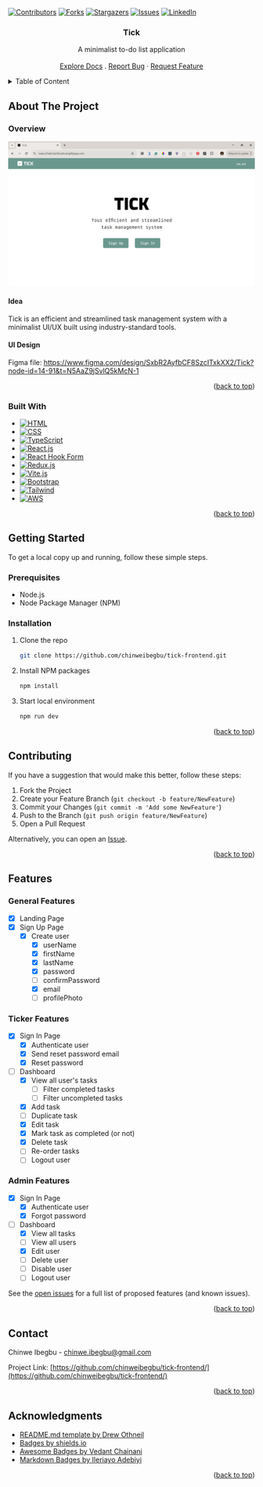 <a name="readme-top"></a>


<!-- PROJECT SHIELDS -->
[![Contributors][contributors-shield]][contributors-url]
[![Forks][forks-shield]][forks-url]
[![Stargazers][stars-shield]][stars-url]
[![Issues][issues-shield]][issues-url]
[![LinkedIn][linkedin-shield]][linkedin-url]


<!-- PROJECT LOGO -->
<div align="center">
  <h3 align="center">Tick</h3>
  <p align="center">
    A minimalist to-do list application
    <br />
    <br />
    <a href="https://github.com/chinweibegbu/tick-frontend">Explore Docs</a>
    .
<!--     <a href="https://www.youtube.com/channel/UCRWhX1g2ADZKLWMflBtVNxQ">View Demo</a>
    · -->
    <a href="https://github.com/chinweibegbu/tick-frontend/issues">Report Bug</a>
    ·
    <a href="https://github.com/chinweibegbu/tick-frontend/issues">Request Feature</a>
  </p>  
</div>


<!-- TABLE OF CONTENT -->
<details>
  <summary>Table of Content</summary>
  <ul>
    <li>
      <a href="#about-the-project">About The Project</a>
      <ul>
        <li><a href="#overview">Overview</a></li>
        <li><a href="#built-with">Built With</a></li>
      </ul>
    </li>
    <li>
      <a href="#getting-started">Getting Started</a>
      <ul>
        <li><a href="#prerequisites">Prerequisites</a></li>
        <li><a href="#installation">Installation</a></li>
      </ul>
    </li>
    <li><a href="#features">Features</a></li>
    <li><a href="#contributing">Contributing</a></li>
    <li><a href="#contact">Contact</a></li>
    <li><a href="#acknowledgments">Acknowledgments</a></li>
  </ul>
</details>


<!-- ABOUT THE PROJECT -->
## About The Project

### Overview

[![Tick V1 Screenshot][product-screenshot]](https://chinwe-ibegbu-portfolio.onrender.com/)

#### Idea
Tick is an efficient and streamlined task management system with a minimalist UI/UX built using industry-standard tools. 

#### UI Design
Figma file: https://www.figma.com/design/SxbR2AyfbCF8SzcITxkXX2/Tick?node-id=14-91&t=N5AaZ9jSvlQ5kMcN-1

<p align="right">(<a href="#readme-top">back to top</a>)</p>


### Built With

* [![HTML][HTML]][HTML-url]
* [![CSS][CSS]][CSS-url]
* [![TypeScript][TypeScript]][TypeScript-url]
* [![React.js][React.js]][React-url]
* [![React Hook Form][React Hook Form]][React Hook Form-url]
* [![Redux.js][Redux.js]][Redux-url]
* [![Vite.js][Vite.js]][Vite-url]
* [![Bootstrap][Bootstrap]][Bootstrap-url]
* [![Tailwind][Tailwind]][Bootstrap-url]
* [![AWS][AWS]][AWS-url]

<p align="right">(<a href="#readme-top">back to top</a>)</p>


<!-- GETTING STARTED -->
## Getting Started

To get a local copy up and running, follow these simple steps.

### Prerequisites

* Node.js
* Node Package Manager (NPM)

### Installation

1. Clone the repo
   ```sh
   git clone https://github.com/chinweibegbu/tick-frontend.git
   ```
3. Install NPM packages
   ```sh
   npm install
   ```
4. Start local environment
   ```sh
   npm run dev
   ```

<p align="right">(<a href="#readme-top">back to top</a>)</p>


<!-- CONTRIBUTING -->
## Contributing

If you have a suggestion that would make this better, follow these steps:

1. Fork the Project
2. Create your Feature Branch (`git checkout -b feature/NewFeature`)
3. Commit your Changes (`git commit -m 'Add some NewFeature'`)
4. Push to the Branch (`git push origin feature/NewFeature`)
5. Open a Pull Request

Alternatively, you can open an [Issue](https://github.com/chinweibegbu/tick-frontend/issues).

<p align="right">(<a href="#readme-top">back to top</a>)</p>


<!-- FEATURES -->
## Features
### General Features
- [x] Landing Page
- [x] Sign Up Page
  - [x] Create user
    - [x] userName
    - [x] firstName
    - [x] lastName
    - [x] password
    - [ ] confirmPassword
    - [x] email
    - [ ] profilePhoto

### Ticker Features
- [x] Sign In Page
  - [x] Authenticate user
  - [x] Send reset password email
  - [x] Reset password
- [ ] Dashboard
  - [x] View all user's tasks
    - [ ] Filter completed tasks
    - [ ] Filter uncompleted tasks
  - [x] Add task
  - [ ] Duplicate task
  - [x] Edit task
  - [x] Mark task as completed (or not)
  - [x] Delete task
  - [ ] Re-order tasks
  - [ ] Logout user

### Admin Features
- [x] Sign In Page
  - [x] Authenticate user
  - [x] Forgot password
- [ ] Dashboard
  - [x] View all tasks
  - [ ] View all users
  - [x] Edit user
  - [ ] Delete user
  - [ ] Disable user
  - [ ] Logout user

See the [open issues](https://github.com/chinweibegbu/tick-frontend/issues) for a full list of proposed features (and known issues).

<p align="right">(<a href="#readme-top">back to top</a>)</p>


<!-- CONTACT -->
## Contact

Chinwe Ibegbu - chinwe.ibegbu@gmail.com

Project Link: [https://github.com/chinweibegbu/tick-frontend/](https://github.com/chinweibegbu/tick-frontend/)

<p align="right">(<a href="#readme-top">back to top</a>)</p>


<!-- ACKNOWLEDGMENTS -->
## Acknowledgments

* [README.md template by Drew Othneil](https://github.com/othneildrew/Best-README-Template)
* [Badges by shields.io](https://shields.io/badges)
* [Awesome Badges by Vedant Chainani](https://dev.to/envoy_/150-badges-for-github-pnk)
* [Markdown Badges by Ileriayo Adebiyi](https://github.com/Ileriayo/markdown-badges)

<p align="right">(<a href="#readme-top">back to top</a>)</p>



<!-- MARKDOWN LINKS & IMAGES -->
<!-- https://www.markdownguide.org/basic-syntax/#reference-style-links -->
[contributors-shield]: https://img.shields.io/github/contributors/chinweibegbu/tick-frontend.svg?style=for-the-badge
[contributors-url]: https://github.com/chinweibegbu/tick-frontend/graphs/contributors
[forks-shield]: https://img.shields.io/github/forks/chinweibegbu/tick-frontend.svg?style=for-the-badge
[forks-url]: https://github.com/chinweibegbu/tick-frontend/network/members
[stars-shield]: https://img.shields.io/github/stars/chinweibegbu/tick-frontend.svg?style=for-the-badge
[stars-url]: https://github.com/chinweibegbu/tick-frontend/stargazers
[issues-shield]: https://img.shields.io/github/issues/chinweibegbu/tick-frontend.svg?style=for-the-badge
[issues-url]: https://github.com/chinweibegbu/tick-frontend/issues
[linkedin-shield]: https://img.shields.io/badge/-LinkedIn-black.svg?style=for-the-badge&logo=linkedin&colorB=555
[linkedin-url]: https://linkedin.com/in/chinwe-ibegbu
[product-screenshot]: public/v1-screenshot.png

[HTML]: https://img.shields.io/badge/HTML-239120?style=for-the-badge&logo=html5&logoColor=white
[HTML-url]: https://developer.mozilla.org/en-US/docs/Web/HTML
[CSS]: https://img.shields.io/badge/CSS-239120?&style=for-the-badge&logo=css3&logoColor=white
[CSS-url]: https://developer.mozilla.org/en-US/docs/Web/CSS
[TypeScript]: https://img.shields.io/badge/TypeScript-007ACC?style=for-the-badge&logo=typescript&logoColor=white
[TypeScript-url]: https://www.typescriptlang.org/
[Node]: https://img.shields.io/badge/Node.js-43853D?style=for-the-badge&logo=node.js&logoColor=white
[Node-url]: https://nodejs.org/en
[React.js]: https://img.shields.io/badge/React-20232A?style=for-the-badge&logo=react&logoColor=61DAFB
[React-url]: https://reactjs.org/
[React.js]: https://img.shields.io/badge/React-20232A?style=for-the-badge&logo=react&logoColor=61DAFB
[React-url]: https://reactjs.org/
[React Hook Form]: https://img.shields.io/badge/React%20Hook%20Form-%23EC5990.svg?style=for-the-badge&logo=reacthookform&logoColor=white
[React Hook Form-url]: https://www.react-hook-form.com/
[Redux.js]: https://img.shields.io/badge/Redux-593D88?style=for-the-badge&logo=redux&logoColor=white
[Redux-url]: https://redux.js.org/
[Vite.js]: https://img.shields.io/badge/Vite-646CFF?style=for-the-badge&logo=Vite&logoColor=white
[Vite-url]: https://vitejs.dev/
[Bootstrap]: https://img.shields.io/badge/Bootstrap-563D7C?style=for-the-badge&logo=bootstrap&logoColor=white
[Bootstrap-url]: https://getbootstrap.com
[Tailwind]: https://img.shields.io/badge/Tailwind_CSS-38B2AC?style=for-the-badge&logo=tailwind-css&logoColor=white
[Tailwind-url]: https://tailwindcss.com/
[AWS]: https://img.shields.io/badge/Amazon_AWS-232F3E?style=for-the-badge&logo=amazon-aws&logoColor=white
[AWS-url]: https://aws.amazon.com/amplify/
